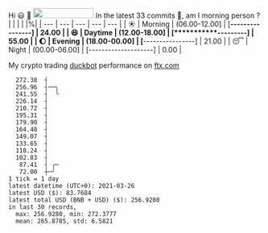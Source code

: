 Hi :smiley: :wave: <img src="https://jojoee.jojoee.com/api/utcnow" width="120" height="20">
In the latest 33 commits :bug:, am I morning person ? 
| | | | |%|
| --- | --- | --- | --- | --- |
| :sunny: | Morning | (06.00-12.00] | [****----------------] | 24.00 |
| :satisfied: | Daytime | (12.00-18.00] | [***********---------] | 55.00 |
| :moon: | Evening | (18.00-00.00] | [****----------------] | 21.00 |
| :sleeping: | Night | (00.00-06.00] | [--------------------] | 0.00 |

My crypto trading [duckbot](https://github.com/jojoee/duckbot) performance on [ftx.com](https://ftx.com/#a=13144711)
```
  272.38  ┤
  256.96  ┤──╮
  241.55  ┤  ╰
  226.14  ┤
  210.72  ┤
  195.31  ┤
  179.90  ┤
  164.48  ┤
  149.07  ┤
  133.65  ┤
  118.24  ┤
  102.83  ┤
   87.41  ┤ ╭─
   72.00  ┼─╯
1 tick = 1 day
latest datetime (UTC+0): 2021-03-26
latest USD ($): 83.7684
latest total USD (BNB + USD) ($): 256.9280
in last 30 records,
  max: 256.9280, min: 272.3777
  mean: 265.8785, std: 6.5821
``` 

